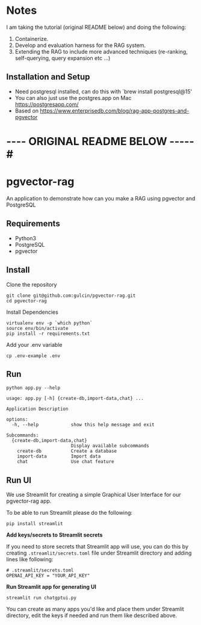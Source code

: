 # Notes

I am taking the tutorial (original README below) and doing the following:

1. Containerize.
2. Develop and evaluation harness for the RAG system.
3. Extending the RAG to include more advanced techniques (re-ranking, self-querying, query expansion etc ...)

## Installation and Setup

- Need postgresql installed, can do this with `brew install postgresql@15'
- You can also just use the postgres.app on Mac https://postgresapp.com/ 
- Based on https://www.enterprisedb.com/blog/rag-app-postgres-and-pgvector



# ---- ORIGINAL README BELOW -----#
# pgvector-rag
An application to demonstrate how can you make a RAG using pgvector and PostgreSQL

## Requirements
- Python3
- PostgreSQL
- pgvector

## Install

Clone the repository

```
git clone git@github.com:gulcin/pgvector-rag.git
cd pgvector-rag
```

Install Dependencies

```
virtualenv env -p `which python`
source env/bin/activate
pip install -r requirements.txt
```

Add your .env variable

```
cp .env-example .env
```

## Run

```
python app.py --help

usage: app.py [-h] {create-db,import-data,chat} ...

Application Description

options:
  -h, --help            show this help message and exit

Subcommands:
  {create-db,import-data,chat}
                        Display available subcommands
    create-db           Create a database
    import-data         Import data
    chat                Use chat feature
```

## Run UI 

We use Streamlit for creating a simple Graphical User Interface for our pgvector-rag app. 

To be able to run Streamlit please do the following:

```
pip install streamlit
```

**Add keys/secrets to Streamlit secrets**

If you need to store secrets that Streamlit app will use, you can do this by creating
`.streamlit/secrets.toml` file under Streamlit directory and adding lines like following:

```
# .streamlit/secrets.toml
OPENAI_API_KEY = "YOUR_API_KEY"
```
**Run Streamlit app for generating UI**

```
streamlit run chatgptui.py
```
You can create as many apps you'd like and place them under Streamlit directory,
edit the keys if needed and run them like described above. 





